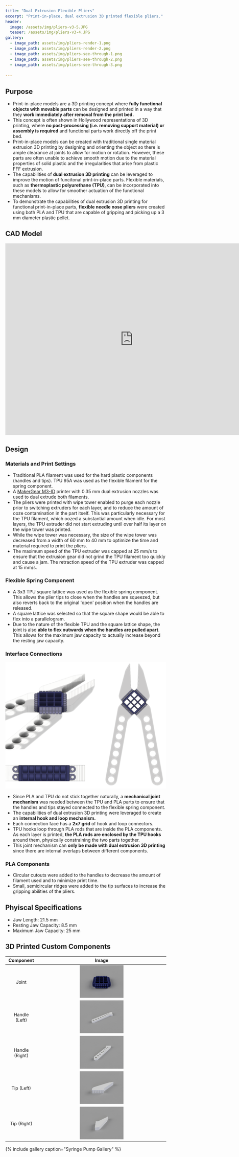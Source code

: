 ```yaml
---
title: "Dual Extrusion Flexible Pliers"
excerpt: "Print-in-place, dual extrusion 3D printed flexible pliers."
header:
  image: /assets/img/pliers-v3-5.JPG
  teaser: /assets/img/pliers-v3-4.JPG
gallery:
  - image_path: assets/img/pliers-render-1.png
  - image_path: assets/img/pliers-render-2.png
  - image_path: assets/img/pliers-see-through-1.png
  - image_path: assets/img/pliers-see-through-2.png
  - image_path: assets/img/pliers-see-through-3.png
   
---
```


## Purpose

* Print-in-place models are a 3D printing concept where **fully functional objects with movable parts** can be designed and printed in a way that they **work immediately after removal from the print bed.**
* This concept is often shown in Hollywood representations of 3D printing, where **no post-processing (i.e. removing support material) or assembly is required** and functional parts work directly off the print bed.
* Print-in-place models can be created with traditional single material extrusion 3D printing by designing and orienting the object so there is ample clearance at joints to allow for motion or rotation. However, these parts are often unable to achieve smooth motion due to the material properties of solid plastic and the irregularities that arise from plastic FFF extrusion.
* The capabilities of **dual extrusion 3D printing** can be leveraged to improve the motion of funcitonal print-in-place parts. Flexible materials, such as **thermoplastic polyurethane (TPU)**, can be incorporated into these models to allow for smoother actuation of the functional mechanisms.
* To demonstrate the capabilities of dual extrusion 3D printing for functional print-in-place parts, **flexible needle nose pliers** were created using both PLA and TPU that are capable of gripping and picking up a 3 mm diameter plastic pellet.

## CAD Model
<iframe src="https://vanderbilt643.autodesk360.com/shares/public/SH35dfcQT936092f0e4306b1a15e68c111ea?mode=embed" width="800" height="600" allowfullscreen="true" webkitallowfullscreen="true" mozallowfullscreen="true"  frameborder="0"></iframe>

## Design
### Materials and Print Settings
* Traditional PLA filament was used for the hard plastic components (handles and tips). TPU 95A was used as the flexible filament for the spring component. 
* A [MakerGear M3-ID](https://makergear.com/collections/m3-series-3d-printers/products/m3-id) printer with 0.35 mm dual extrusion nozzles was used to dual extrude both filaments.
* The pliers were printed with wipe tower enabled to purge each nozzle prior to switching extruders for each layer, and to reduce the amount of ooze contamination in the part itself. This was particularly necessary for the TPU filament, which oozed a substantial amount when idle. For most layers, the TPU extruder did not start extruding until over half its layer on the wipe tower was printed.
* While the wipe tower was necessary, the size of the wipe tower was decreased from a width of 60 mm to 40 mm to optimize the time and material required to print the pliers.
* The maximum speed of the TPU extruder was capped at 25 mm/s to ensure that the extrusion gear did not grind the TPU filament too quickly and cause a jam. The retraction speed of the TPU extruder was capped at 15 mm/s.

### Flexible Spring Component
* A 3x3 TPU square lattice was used as the flexible spring component. This allows the plier tips to close when the handles are squeezed, but also reverts back to the original 'open' position when the handles are released.
* A square lattice was selected so that the square shape would be able to flex into a parallelogram.
* Due to the nature of the flexible TPU and the square lattice shape, the joint is also **able to flex outwards when the handles are pulled apart**. This allows for the maximum jaw capacity to actually increase beyond the resting jaw capacity.

### Interface Connections
![see through 1](assets/img/pliers-see-through-4.png)

* Since PLA and TPU do not stick together naturally, a **mechanical joint mechanism** was needed between the TPU and PLA parts to ensure that the handles and tips stayed connected to the flexible spring component.
* The capabilities of dual extrusion 3D printing were leveraged to create an **internal hook and loop mechanism.**
* Each connection face has a **2x7 grid** of hook and loop connectors.
* TPU hooks loop through PLA rods that are inside the PLA components. As each layer is printed, **the PLA rods are enclosed by the TPU hooks** around them, physically constraining the two parts together. 
* This joint mechanism can **only be made with dual extrusion 3D printing** since there are internal overlaps between different components.

### PLA Components
* Circular cutouts were added to the handles to decrease the amount of filament used and to minimize print time.
* Small, semicircular ridges were added to the tip surfaces to increase the gripping abilities of the pliers.


## Phyiscal Specifications
* Jaw Length: 21.5 mm
* Resting Jaw Capacity: 8.5 mm
* Maximum Jaw Capacity: 25 mm

## 3D Printed Custom Components

| Component | Image |
| :---: | :---: |
| Joint | <img src="/assets/img/pliers joint.png" alt="back lower" width="35%"/> |
| Handle (Left) | <img src="/assets/img/pliers handle 1.PNG" alt="back upper" width="35%"/> |
| Handle (Right) | <img src="/assets/img/pliers handle 2.png" alt="front lower" width="35%"/> |
| Tip (Left) | <img src="/assets/img/pliers tip 1.png" alt="front upper" width="35%"/> |
| Tip (Right) | <img src="/assets/img/pliers tip 2.png" alt="plunger lower" width="35%"/> |


{% include gallery caption="Syringe Pump Gallery" %}

